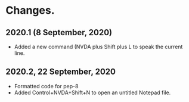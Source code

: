 # Changes.

## 2020.1 (8 September, 2020)

* Added a new command (NVDA plus Shift plus L to speak the current line.

## 2020.2, 22 September, 2020

*  Formatted code for pep-8
* Added Control+NVDA+Shift+N to open an untitled Notepad file.
